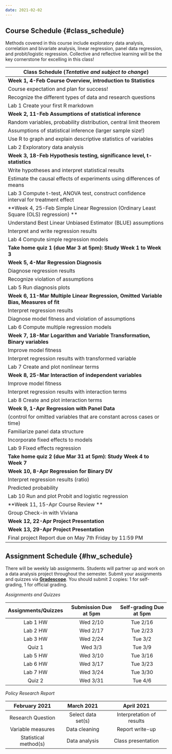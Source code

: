 ```yaml
---
date: 2021-02-02
---
```


## Course Schedule {#class_schedule}

Methods covered in this course include exploratory data analysis, correlation and bivariate analysis, linear regression, panel data regression, and probit/logistic regression. Collective and reflective learning will be the key cornerstone for excelling in this class! 

| Class Schedule (*Tentative and subject to change*) |
|--- |
| **Week 1, 4-Feb	Course Overview, introduction to Statistics**  |
| Course expectation and plan for success!   | 
| Recognize the different types of data and research questions  | 
| Lab 1	Create your first R markdown	 | 
| **Week 2, 11-Feb	Assumptions of statistical inference**  | 
| Random variables, probability distribution, central limit theorem	 | 
| Assumptions of statistical inference (larger sample size!)  | 
| Use R to graph and explain descriptive statistics of variables  | 
| Lab 2	Exploratory data analysis	| 
| **Week 3, 18-Feb	Hypothesis testing, significance level, t-statistics** | 
| Write hypotheses and interpret statistical results  | 
| Estimate the causal effects of experiments using differences of means  | 
| Lab 3	Compute t-test, ANOVA test, construct confidence interval for treatment effect  | 
| **Week 4, 25-Feb	Simple Linear Regression (Ordinary Least Square (OLS) regression)	**  | 
| Understand Best Linear Unbiased Estimator (BLUE) assumptions  | 
| Interpret and write regression results  | 
| Lab 4	Compute simple regression models 	| 
| **Take home quiz 1 (due Mar 3 at 5pm): Study Week 1 to Week 3**   | 
| **Week 5, 4-Mar	Regression Diagnosis**| 
| Diagnose regression results  | 
| Recognize violation of assumptions  | 
| Lab 5	Run diagnosis plots		| 
| **Week 6, 11-Mar	Multiple Linear Regression, Omitted Variable Bias, Measures of fit** 	| 
| Interpret regression results  | 
| Diagnose model fitness and violation of assumptions  | 
| Lab 6	Compute multiple regression models  | 	
| **Week 7, 18-Mar	Logarithm and Variable Transformation, Binary variables**|  
| Improve model fitness  | 
| Interpret regression results with transformed variable   | 
| Lab 7	Create and plot nonlinear terms	 | 
| **Week 8, 25-Mar	Interaction of independent variables**  	| 
| Improve model fitness | 
| Interpret regression results with interaction terms  | 
| Lab 8	Create and plot interaction terms  | 
| **Week 9, 1-Apr	Regression with Panel Data**   | 
| (control for omitted variables that are constant across cases or time)	| 
| Familiarize panel data structure  | 
| Incorporate fixed effects to models | 
| Lab 9	Fixed effects regression	| 
| **Take home quiz 2 (due Mar 31 at 5pm): Study Week 4 to Week 7**  | 
| **Week 10, 8-Apr	Regression for Binary DV**  | 
| Interpret regression results (ratio)  | 
| Predicted probability   | 
| Lab 10	Run and plot Probit and logistic regression	 | 
| **Week 11, 15-Apr	Course Review	**|   
| Group Check-in with Viviana 	| 
| **Week 12, 22-Apr	Project Presentation** | 
| **Week 13, 29-Apr	Project Presentation** | 
| Final project Report due on May 7th Friday by 11:59 PM  | 
	

## Assignment Schedule {#hw_schedule}

There will be weekly lab assignments. Students will partner up and work on a data analysis project throughout the semester. Submit your assignments and quizzes via [**Gradescope**](https://www.gradescope.com/login). You should submit 2 copies: 1 for self-grading, 1 for official grading. 

*Assignments and Quizzes*  

| Assignments/Quizzes  | Submission Due at 5pm  | Self-grading Due at 5pm  | 
| :--------:|:-------------------------:|:------------------------:| 
| Lab 1 HW  |	Wed 2/10                  | Tue 2/16 | 
| Lab 2 HW  |	Wed 2/17                  | Tue 2/23 | 
| Lab 3 HW  |	Wed 2/24                  | Tue 3/2 | 
| Quiz 1    |	Wed 3/3                   | Tue 3/9 | 
| Lab 5 HW  |	Wed 3/10                  |	Tue 3/16 | 
| Lab 6 HW  |	Wed 3/17                  |	Tue 3/23 | 
| Lab 7 HW  |	Wed 3/24                  |	Tue 3/30 | 
| Quiz 2    |	Wed 3/31                  |	Tue 4/6 | 
  
*Policy Research Report*  

|      February 2021    |	   March 2021   	| April 2021                | 
| :--------------------:|:-----------------:|:------------------------: | 
| Research Question	    | Select data set(s)|	Interpretation of results | 
| Variable measures 	  | Data cleaning	    | Report write-up | 
| Statistical method(s) |	Data analysis     |	Class presentation | 





